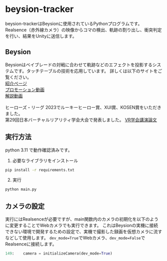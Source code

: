 # beysion-tracker
beysion-trackerはBeysionに使用されているPythonプログラムです。
Realsence（赤外線カメラ）の映像からコマの検出、軌跡の割り出し、衝突判定を行い、結果をUnityに送信します。

## Beysion
Beysionはベイブレードの対戦に合わせて軌跡などのエフェクトを投影するシステムです。タッチテーブルの技術を応用しています。 
詳しくは以下のサイトをご覧ください。<br>
[紹介ページ](https://protopedia.net/prototype/4813)<br>
[プロモーション動画](https://youtu.be/p2AFd2a-vNg?si=FVmgyI9OplT2cY_B)<br>
[解説動画](https://youtu.be/wpbPGy0BBu8?si=w4hq-_JuJQdVVCqS)<br>
<br>
ヒーローズ・リーグ 2023でルーキーヒーロー賞、XUI賞、KOSEN賞をいただきました。
<br>
第29回日本バーチャルリアリティ学会大会で発表しました。
[VR学会講演論文](https://conference.vrsj.org/ac2024/program/doc/2G-10.pdf)

## 実行方法
python 3.11 で動作確認済みです。
1. 必要なライブラリをインストール
```bash
pip install -r requirements.txt
```

2. 実行
```bash
python main.py
```

## カメラの設定
実行にはRealsenceが必要ですが、main関数内のカメラの初期化を以下のように変更することでWebカメラでも実行できます。
これはBeysionの実機に接続できない環境で開発するための設定で、実機で撮影した録画を仮想カメラに流すなどして使用します。
```dev_mode=True```でWebカメラ、```dev_mode=False```でRealsenceに接続します。
```main.py
149:    camera = initializeCamera(dev_mode=True)
```
